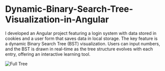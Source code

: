 # Dynamic-Binary-Search-Tree-Visualization-in-Angular
I developed an Angular project featuring a login system with data stored in cookies and a user form that saves data in local storage. The key feature is a dynamic Binary Search Tree (BST) visualization. Users can input numbers, and the BST is drawn in real-time as the tree structure evolves with each entry, offering an interactive learning tool.


![Full Tree](https://github.com/user-attachments/assets/a506f3b2-ffbc-4c9d-905f-0827b0dabb67)
